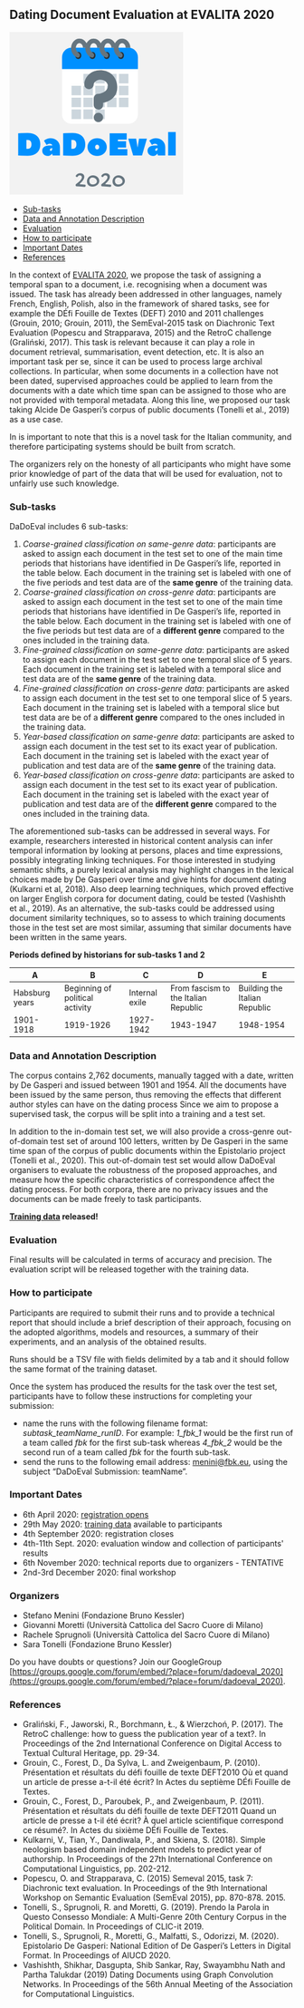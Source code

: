 ## Dating Document Evaluation at EVALITA 2020

![](DaDoEval-grigio.png)

- [Sub-tasks](#sub-tasks)
- [Data and Annotation Description](#data-and-annotation-description)
- [Evaluation](#evaluation)
- [How to participate](#how-to-participate)
- [Important Dates](#important-dates)
- [References](#references)

In the context of [EVALITA 2020](http://www.evalita.it/2020), we propose the task of assigning a temporal span to a document, i.e. recognising when a document was issued. The task has already been addressed in other languages, namely French, English, Polish, also in the framework of shared tasks, see for example the DÉfi Fouille de Textes (DEFT) 2010 and 2011 challenges (Grouin, 2010; Grouin, 2011), the SemEval-2015 task on Diachronic Text Evaluation (Popescu and Strapparava, 2015) and the RetroC challenge (Graliński, 2017). This task is relevant because it can play a role in document retrieval, summarisation, event detection, etc. It is also an important task per se, since it can be used to process large archival collections. In particular, when some documents in a collection have not been dated, supervised approaches could be applied to learn from the documents with a date which time span can be assigned to those who are not provided with temporal metadata.
Along this line, we proposed our task taking Alcide De Gasperi’s corpus of public documents (Tonelli et al., 2019) as a use case.

In is important to note that this is a novel task for the Italian community, and therefore participating systems should be built from scratch. 

The organizers rely on the honesty of all participants who might have some prior knowledge of part of the data that will be used for evaluation, not to unfairly use such knowledge.

### Sub-tasks

DaDoEval includes 6 sub-tasks:

1. *Coarse-grained classification on same-genre data*: participants are asked to assign each document in the test set to one of the main time periods that historians have identified in De Gasperi’s life, reported in the table below. Each document in the training set is labeled with one of the five periods and test data are of the **same genre** of the training data.
2. *Coarse-grained classification on cross-genre data*: participants are asked to assign each document in the test set to one of the main time periods that historians have identified in De Gasperi’s life, reported in the table below. Each document in the training set is labeled with one of the five periods but test data are of a **different genre** compared to the ones included in the training data.
3. *Fine-grained classification on same-genre data*: participants are asked to assign each document in the test set to one temporal slice of 5 years. Each document in the training set is labeled with a temporal slice and test data are of the **same genre** of the training data.
4. *Fine-grained classification on cross-genre data*: participants are asked to assign each document in the test set to one temporal slice of 5 years. Each document in the training set is labeled with a temporal slice but test data are be of a **different genre** compared to the ones included in the training data.
5. *Year-based classification on same-genre data*: participants are asked to assign each document in the test set to its exact year of publication. Each document in the training set is labeled with the exact year of publication and test data are of the **same genre** of the training data.
6. *Year-based classification on cross-genre data*: participants are asked to assign each document in the test set to its exact year of publication. Each document in the training set is labeled with the exact year of publication and test data are of the **different genre** compared to the ones included in the training data.

The aforementioned sub-tasks can be addressed in several ways. For example, researchers interested in historical content analysis can infer temporal information by looking at persons, places and time expressions, possibly integrating linking techniques. For those interested in studying semantic shifts, a purely lexical analysis may highlight changes in the lexical choices made by De Gasperi over time and give hints for document dating (Kulkarni et al, 2018). Also deep learning techniques, which proved effective on larger English corpora for document dating, could be tested (Vashishth et al., 2019). As an alternative, the sub-tasks could be addressed using document similarity techniques, so to assess to which training documents those in the test set are most similar, assuming that similar documents have been written in the same years. 

**Periods defined by historians for sub-tasks 1 and 2** 

| A       | B                         | C       | D                              | E                       |
|----------------|----------------------------------|----------------|---------------------------------------|--------------------------------|
| Habsburg years | Beginning of political activity | Internal exile | From fascism to the Italian Republic | Building the Italian Republic |
| 1901-1918      | 1919-1926                        | 1927-1942      | 1943-1947                             | 1948-1954                      |

### Data and Annotation Description
The corpus contains 2,762 documents, manually tagged with a date, written by De Gasperi and issued between 1901 and 1954. 
All the documents have been issued by the same person, thus removing the effects that different author styles can have on the dating process
Since we aim to propose a supervised task, the corpus will be split into a training and a test set.

In addition to the in-domain test set, we will also provide a cross-genre out-of-domain test set of around 100 letters, written by De Gasperi in the same time span of the corpus of public documents within the Epistolario project (Tonelli et al., 2020). This out-of-domain test set would allow DaDoEval organisers to evaluate the robustness of the proposed approaches, and measure how the specific characteristics of correspondence affect the dating process. For both corpora, there are no privacy issues and the documents can be made freely to task participants.

**[Training data](https://github.com/dhfbk/DaDoEval/blob/master/DadoEval2020-Train.zip) released!**

### Evaluation
Final results will be calculated in terms of accuracy and precision. The evaluation script will be released together with the training data.

### How to participate
Participants are required to submit their runs and to provide a technical report that should include a brief description of their approach, focusing on the adopted algorithms, models and resources, a summary of their experiments, and an analysis of the obtained results.

Runs should be a TSV file with fields delimited by a tab and it should follow the same format of the training dataset.

Once the system has produced the results for the task over the test set, participants have to follow these instructions for completing your submission:
- name the runs with the following filename format: *subtask_teamName_runID*.
For example: *1_fbk_1* would be the first run of a team called *fbk* for the first sub-task whereas *4_fbk_2* would be the second run of a team called *fbk* for the fourth sub-task.
- send the runs to the following email address: menini@fbk.eu, using the subject “DaDoEval Submission: teamName”.

### Important Dates
- 6th April 2020: [registration opens](http://www.evalita.it/2020/taskregistration)
- 29th May 2020: [training data](https://github.com/dhfbk/DaDoEval/blob/master/DadoEval2020-Train.zip) available to participants
- 4th September 2020: registration closes
- 4th-11th Sept. 2020: evaluation window and collection of participants' results 
- 6th November 2020: technical reports due to organizers - TENTATIVE
- 2nd-3rd December 2020: final workshop

### Organizers
- Stefano Menini (Fondazione Bruno Kessler) 
- Giovanni Moretti (Università Cattolica del Sacro Cuore di Milano)
- Rachele Sprugnoli (Università Cattolica del Sacro Cuore di Milano)
- Sara Tonelli (Fondazione Bruno Kessler)

Do you have doubts or questions? Join our GoogleGroup [https://groups.google.com/forum/embed/?place=forum/dadoeval_2020](https://groups.google.com/forum/embed/?place=forum/dadoeval_2020).


### References
- Graliński, F., Jaworski, R., Borchmann, Ł., & Wierzchoń, P. (2017). The RetroC challenge: how to guess the publication year of a text?. In Proceedings of the 2nd International Conference on Digital Access to Textual Cultural Heritage, pp. 29-34.
- Grouin, C., Forest, D., Da Sylva, L. and Zweigenbaum, P. (2010). Présentation et résultats du défi fouille de texte DEFT2010 Où et quand un article de presse a-t-il été écrit? In Actes du septième DÉfi Fouille de Textes.
- Grouin, C., Forest, D., Paroubek, P., and Zweigenbaum, P. (2011). Présentation et résultats du défi fouille de texte DEFT2011 Quand un article de presse a t-il été écrit? À quel article scientifique correspond ce résumé?. In Actes du sixième DÉfi Fouille de Textes.
- Kulkarni, V., Tian, Y., Dandiwala, P., and Skiena, S. (2018). Simple neologism based domain independent models to predict year of authorship. In Proceedings of the 27th International Conference on Computational Linguistics, pp. 202-212.
- Popescu, O. and Strapparava, C. (2015) Semeval 2015, task 7: Diachronic text evaluation. In Proceedings of the 9th International Workshop on Semantic Evaluation (SemEval 2015), pp. 870-878. 2015.
- Tonelli, S., Sprugnoli, R. and Moretti, G. (2019). Prendo la Parola in Questo Consesso Mondiale: A Multi-Genre 20th Century Corpus in the Political Domain. In Proceedings of CLIC-it 2019.
- Tonelli, S., Sprugnoli, R., Moretti, G., Malfatti, S., Odorizzi, M. (2020). Epistolario De Gasperi: National Edition of De Gasperi’s Letters in Digital Format. In Proceedings of AIUCD 2020.
- Vashishth, Shikhar, Dasgupta, Shib Sankar, Ray, Swayambhu Nath and Partha Talukdar (2019) Dating Documents using Graph Convolution Networks. In Proceedings of the 56th Annual Meeting of the Association for Computational Linguistics.


